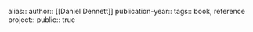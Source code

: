 alias::
author:: [[Daniel Dennett]] 
publication-year::
tags:: book, reference
project:: 
public:: true